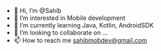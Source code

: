 - 👋 Hi, I’m @Sahib
- 👀 I’m interested in Mobile development
- 🌱 I’m currently learning Java, Kotlin, AndroidSDK
- 💞️ I’m looking to collaborate on ...
- 📫 How to reach me sahibmobdev@gmail.com

<!---
SahibMobDev/SahibMobDev is a ✨ special ✨ repository because its `README.md` (this file) appears on your GitHub profile.
You can click the Preview link to take a look at your changes.
--->
